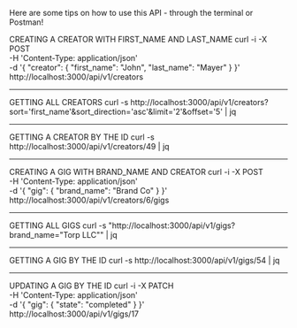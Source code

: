 Here are some tips on how to use this API - through the terminal or Postman!

CREATING A CREATOR WITH FIRST_NAME AND LAST_NAME
  curl -i -X POST                                                              \
       -H 'Content-Type: application/json'                                     \
       -d '{ "creator": { "first_name": "John", "last_name": "Mayer" } }' \
       http://localhost:3000/api/v1/creators

_________________________________________________________________________________________

GETTING ALL CREATORS
  curl -s http://localhost:3000/api/v1/creators?sort='first_name'&sort_direction='asc'&limit='2'&offset='5' | jq

_________________________________________________________________________________________

GETTING A CREATOR BY THE ID
  curl -s http://localhost:3000/api/v1/creators/49 | jq

_________________________________________________________________________________________

CREATING A GIG WITH BRAND_NAME AND CREATOR
  curl -i -X POST                                                              \
     -H 'Content-Type: application/json'                                     \
     -d '{ "gig": { "brand_name": "Brand Co" } }' \
     http://localhost:3000/api/v1/creators/6/gigs

_________________________________________________________________________________________

GETTING ALL GIGS
  curl -s "http://localhost:3000/api/v1/gigs?brand_name="Torp LLC"" | jq
_________________________________________________________________________________________

GETTING A GIG BY THE ID
  curl -s http://localhost:3000/api/v1/gigs/54 | jq

_________________________________________________________________________________________

UPDATING A GIG BY THE ID
  curl -i -X PATCH                                        \
     -H 'Content-Type: application/json'              \
     -d '{ "gig": { "state": "completed" } }'    \
     http://localhost:3000/api/v1/gigs/17
